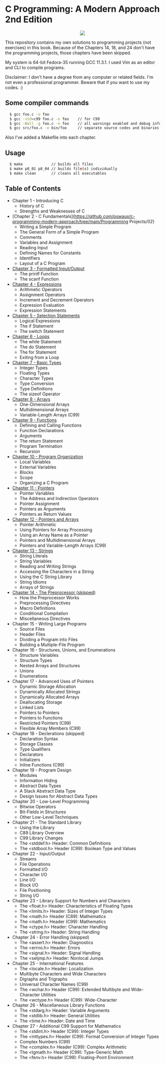 # C Programming: A Modern Approach 2nd Edition

<p align="center">
   <img src="https://user-images.githubusercontent.com/24891489/163218014-ca60a738-ea95-47d1-b9e7-998f1c2d5c0d.jpg" />
</p>


This repository contains my own solutions to programming projects (not exercises) in this book. 
Because of the Chapters 14, 18, and 24 don't have the programming projects, those chapters have been skipped.

My system is 64-bit Fedora-35 running GCC 11.3.1. I used Vim as an editor and CLI to compile programs.

Disclaimer: I don't have a degree from any computer or related fields. I'm not even a professional programmer.
            Beware that if you want to use my codes. :)

## Some compiler commands
```bash
  $ gcc foo.c -o foo
  $ gcc -std=c99 foo.c -o foo    // for C99
  $ gcc -Wall -g foo.c -o foo    // all warnings enabled and debug information generated
  $ gcc src/foo.c -o bin/foo     // separate source codes and binaries
```

Also I've added a Makefile into each chapter.
## Usage
```bash
  $ make             // builds all files
  $ make p8_01 p8_04 // builds file(s) individually
  $ make clean       // cleans all executables
```

## Table of Contents
* Chapter 1 - Introducing C
   * History of C
   * Strengths and Weaknesses of C
* [Chapter 2 - C Fundamentals](https://github.com/pswaux/c-programming-modern-approach/tree/main/Programming Projects/02)
   * Writing a Simple Program
   * The General Form of a Simple Program
   * Comments
   * Variables and Assignment
   * Reading Input
   * Defining Names for Constants
   * Identifiers
   * Layout of a C Program
* [Chapter 3 - Formatted Input/Output](https://github.com/pswaux/c-programming-modern-approach/tree/main/Projects/03)
   * The printf Function
   * The scanf Function
* [Chapter 4 - Expressions](https://github.com/pswaux/c-programming-modern-approach/tree/main/Projects/04)
   * Arithmetic Operators
   * Assignment Operators
   * Increment and Decrement Operators
   * Expression Evaluation
   * Expression Statements
* [Chapter 5 - Selection Statements](https://github.com/pswaux/c-programming-modern-approach/tree/main/Projects/05)
   * Logical Expressions
   * The if Statement
   * The switch Statement
* [Chapter 6 - Loops](https://github.com/pswaux/c-programming-modern-approach/tree/main/Projects/06)
   * The while Statement
   * The do Statement
   * The for Statement
   * Exiting from a Loop
* [Chapter 7 - Basic Types](https://github.com/pswaux/c-programming-modern-approach/tree/main/Projects/07)
   * Integer Types
   * Floating Types
   * Character Types
   * Type Conversion
   * Type Definitions
   * The sizeof Operator
* [Chapter 8 - Arrays](https://github.com/pswaux/c-programming-modern-approach/tree/main/Projects/08)
   * One-Dimensional Arrays
   * Multidimensional Arrays
   * Variable-Length Arrays (C99)
* [Chapter 9 - Functions](https://github.com/pswaux/c-programming-modern-approach/tree/main/Projects/09)
   * Defining and Calling Functions
   * Function Declarations
   * Arguments
   * The return Statement
   * Program Termination
   * Recursion
* [Chapter 10 - Program Organization](https://github.com/pswaux/c-programming-modern-approach/tree/main/Projects/10)
   * Local Variables
   * External Variables
   * Blocks
   * Scope
   * Organizing a C Program
* [Chapter 11 - Pointers](https://github.com/pswaux/c-programming-modern-approach/tree/main/Projects/11)
   * Pointer Variables
   * The Address and Indirection Operators
   * Pointer Assignment
   * Pointers as Arguments
   * Pointers as Return Values
* [Chapter 12 - Pointers and Arrays](https://github.com/pswaux/c-programming-modern-approach/tree/main/Projects/12)
   * Pointer Arithmetic
   * Using Pointers for Array Processing
   * Using an Array Name as a Pointer
   * Pointers and Multidimensional Arrays
   * Pointers and Variable-Length Arrays (C99)
* [Chapter 13 - Strings](https://github.com/pswaux/c-programming-modern-approach/tree/main/Projects/13)
   * String Literals
   * String Variables
   * Reading and Writing Strings
   * Accessing the Characters in a String
   * Using the C String Library
   * String Idioms
   * Arrays of Strings
* [Chapter 14 - The Preprocessor (skipped)](https://github.com/pswaux/c-programming-modern-approach/tree/main/Projects/14)
   * How the Preprocessor Works
   * Preprocessing Directives
   * Macro Definitions
   * Conditional Compilation
   * Miscellaneous Directives
* Chapter 15 - Writing Large Programs
   * Source Files
   * Header Files
   * Dividing a Program into Files
   * Building a Multiple-File Program
* Chapter 16 - Structures, Unions, and Enumerations
   * Structure Variables
   * Structure Types
   * Nested Arrays and Structures
   * Unions
   * Enumerations
* Chapter 17 - Advanced Uses of Pointers
   * Dynamic Storage Allocation
   * Dynamically Allocated Strings
   * Dynamically Allocated Arrays
   * Deallocating Storage
   * Linked Lists
   * Pointers to Pointers
   * Pointers to Functions
   * Restricted Pointers (C99)
   * Flexible Array Members (C99)
* Chapter 18 - Declerations (skipped)
   * Declaration Syntax
   * Storage Classes
   * Type Qualifiers
   * Declarators
   * Initializers
   * Inline Functions (C99)
* Chapter 19 - Program Design
   * Modules
   * Information Hiding
   * Abstract Data Types
   * A Stack Abstract Data Type
   * Design Issues for Abstract Data Types
* Chapter 20 - Low-Level Programming
   * Bitwise Operators
   * Bit-Fields in Structures
   * Other Low-Level Techniques
* Chapter 21 - The Standard Library
   * Using the Library
   * C89 Library Overview
   * C99 Library Changes
   * The <stddef.h> Header: Common Definitions
   * The <stdbool.h> Header (C99): Boolean Type and Values
* Chapter 22 - Input/Output
   * Streams
   * File Operations
   * Formatted I/O
   * Character I/O
   * Line I/O
   * Block I/O
   * File Positioning
   * String I/O
* Chapter 23 - Library Support for Numbers and Characters
   * The <float.h> Header: Characteristics of Floating Types
   * The <limits.h> Header: Sizes of Integer Types
   * The <math.h> Header (C89): Mathematics
   * The <math.h> Header (C99): Mathematics
   * The <ctype.h> Header: Character Handling
   * The <string.h> Header: String Handling
* Chapter 24 - Error Handling (skipped)
   * The <assert.h> Header: Diagnostics
   * The <errno.h> Header: Errors
   * The <signal.h> Header: Signal Handling
   * The <setjmp.h> Header: Nonlocal Jumps
* Chapter 25 - International Features
   * The <locale.h> Header: Localization
   * Multibyte Characters and Wide Characters
   * Digraphs and Trigraphs
   * Universal Character Names (C99)
   * The <wchar.h> Header (C99): Extended Multibyte and Wide-Character Utilities
   * The <wctype.h> Header (C99): Wide-Character
* Chapter 26 - Miscellaneous Library Functions
   * The <stdarg.h> Header: Variable Arguments
   * The <stdlib.h> Header: General Utilities
   * The <time.h> Header: Date and Time
* Chapter 27 - Additional C99 Support for Mathematics
   * The <stdint.h> Header (C99): Integer Types
   * The <inttypes.h> Header (C99): Format Conversion of Integer Types
   * Complex Numbers (C99)
   * The <complex.h> Header (C99): Complex Arithmetic
   * The <tgmath.h> Header (C99): Type-Generic Math
   * The <fenv.h> Header (C99): Floating-Point Environment
